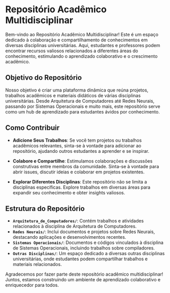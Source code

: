 # Repositório Acadêmico Multidisciplinar

Bem-vindo ao Repositório Acadêmico Multidisciplinar! Este é um espaço dedicado à colaboração e compartilhamento de conhecimentos em diversas disciplinas universitárias. Aqui, estudantes e professores podem encontrar recursos valiosos relacionados a diferentes áreas do conhecimento, estimulando o aprendizado colaborativo e o crescimento acadêmico.

## Objetivo do Repositório

Nosso objetivo é criar uma plataforma dinâmica que reúna projetos, trabalhos acadêmicos e materiais didáticos de várias disciplinas universitárias. Desde Arquitetura de Computadores até Redes Neurais, passando por Sistemas Operacionais e muito mais, este repositório serve como um hub de aprendizado para estudantes ávidos por conhecimento.

## Como Contribuir

- **Adicione Seus Trabalhos**: Se você tem projetos ou trabalhos acadêmicos relevantes, sinta-se à vontade para adicionar ao repositório, ajudando outros estudantes a aprender e se inspirar.

- **Colabore e Compartilhe**: Estimulamos colaborações e discussões construtivas entre membros da comunidade. Sinta-se à vontade para abrir issues, discutir ideias e colaborar em projetos existentes.

- **Explorar Diferentes Disciplinas**: Este repositório não se limita a disciplinas específicas. Explore trabalhos em diversas áreas para expandir seu conhecimento e obter insights valiosos.

## Estrutura do Repositório

- **`Arquitetura_de_Computadores/`**: Contém trabalhos e atividades relacionados à disciplina de Arquitetura de Computadores.
- **`Redes Neurais/`**: Inclui documentos e projetos sobre Redes Neurais, destacando aplicações e desenvolvimentos recentes.
- **`Sistemas Operacionais/`**: Documentos e códigos vinculados à disciplina de Sistemas Operacionais, incluindo trabalhos sobre compiladores.
- **`Outras Disciplinas/`**: Um espaço dedicado a diversas outras disciplinas universitárias, onde estudantes podem compartilhar trabalhos e materiais relacionados.

Agradecemos por fazer parte deste repositório acadêmico multidisciplinar! Juntos, estamos construindo um ambiente de aprendizado colaborativo e enriquecedor para todos.

